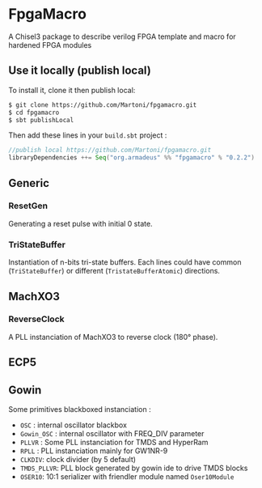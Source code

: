 # FpgaMacro
A Chisel3 package to describe verilog FPGA template and macro for hardened FPGA modules

## Use it locally (publish local)

To install it, clone it then publish local:
```bash
$ git clone https://github.com/Martoni/fpgamacro.git
$ cd fpgamacro
$ sbt publishLocal
```
Then add these lines in your `build.sbt` project :
```scala
//publish local https://github.com/Martoni/fpgamacro.git
libraryDependencies ++= Seq("org.armadeus" %% "fpgamacro" % "0.2.2")
```

## Generic

### ResetGen

Generating a reset pulse with initial 0 state.

### TriStateBuffer

Instantiation of n-bits tri-state buffers. Each lines could have common (`TriStateBuffer`) or different (`TristateBufferAtomic`) directions.

## MachXO3

### ReverseClock

A PLL instanciation of MachXO3 to reverse clock (180° phase).

## ECP5



## Gowin

Some primitives blackboxed instanciation :

- `OSC` : internal oscillator blackbox
- `Gowin_OSC` : internal oscillator with FREQ_DIV parameter
- `PLLVR` : Some PLL instanciation for TMDS and HyperRam
- `RPLL` : PLL instanciation mainly for GW1NR-9
- `CLKDIV`: clock divider (by 5 default)
- `TMDS_PLLVR`: PLL block generated by gowin ide to drive TMDS blocks
- `OSER10`: 10:1 serializer with friendler module named `Oser10Module`
